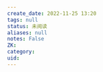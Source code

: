 ```yaml
---
create_date: 2022-11-25 13:20
tags: null
status: 未阅读 
aliases: null
notes: False
ZK: 
category: 
uid: 
---
```




